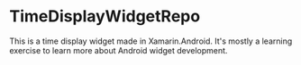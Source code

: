 # TimeDisplayWidgetRepo

This is a time display widget made in Xamarin.Android. It's mostly a learning exercise to learn more about Android widget development. 
